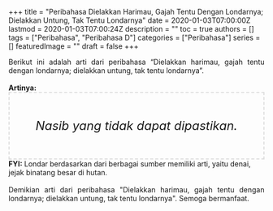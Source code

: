 +++
title = "Peribahasa Dielakkan Harimau, Gajah Tentu Dengan Londarnya; Dielakkan Untung, Tak Tentu Londarnya"
date = 2020-01-03T07:00:00Z
lastmod = 2020-01-03T07:00:24Z
description = ""
toc = true
authors = []
tags = ["Peribahasa", "Peribahasa D"]
categories = ["Peribahasa"]
series = []
featuredImage = ""
draft = false
+++

<div dir="ltr" style="text-align: left;" trbidi="on"><div style="text-align: justify;">Berikut ini adalah arti dari peribahasa “Dielakkan harimau, gajah tentu dengan londarnya; dielakkan untung, tak tentu londarnya”.</div><br /><div style="text-align: justify;"><b>Artinya:</b></div><div style="border: 2px dashed #ddd; font-size: 24px; height: auto; margin: 0 auto; padding: 50px; text-align: center; width: auto;"><i>Nasib yang tidak dapat dipastikan.</i></div><b>FYI:</b> Londar berdasarkan dari berbagai sumber memiliki arti, yaitu denai, jejak binatang besar di hutan.<br /><br /><div style="text-align: justify;">Demikian arti dari peribahasa "Dielakkan harimau, gajah tentu dengan londarnya; dielakkan untung, tak tentu londarnya". Semoga bermanfaat.</div></div>
